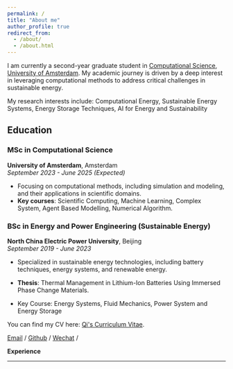 ```yaml
---
permalink: /
title: "About me"
author_profile: true
redirect_from: 
  - /about/
  - /about.html
---
```

I am currently a second-year graduate student in [Computational Science](https://www.uva.nl/shared-content/programmas/en/masters/computational-science/computational-science.html), [University of Amsterdam](https://www.uva.nl/). My academic journey is driven by a deep interest in leveraging computational methods to address critical challenges in sustainable energy.
<!-- I completed my undergraduate degree in Energy and Power Engineering (Energy Storage Track), at [North China Electric Power University](https://www.ncepu.edu.cn/). -->

My research interests include: Computational Energy, 
Sustainable Energy Systems, 
Energy Storage Techniques, 
AI for Energy and Sustainability


## Education

### MSc in Computational Science
**University of Amsterdam**, Amsterdam  
*September 2023 - June 2025 (Expected)*

- Focusing on computational methods, including simulation and modeling, and their applications in scientific domains.
- **Key courses**: Scientific Computing, Machine Learning, Complex System, Agent Based Modelling, Numerical Algorithm.
<!-- - Thesis topic: [Your thesis topic or area of focus, if decided] -->

### BSc in Energy and Power Engineering (Sustainable Energy)
**North China Electric Power University**, Beijing  
*September 2019 - June 2023*

- Specialized in sustainable energy technologies, including battery techniques, energy systems, and renewable energy.

- **Thesis**: Thermal Management in Lithium-Ion Batteries Using Immersed Phase Change Materials.
  
- Key Course: Energy Systems, Fluid Mechanics, Power System and Energy Storage

You can find my CV here: [Qi's Curriculum Vitae](assets/QiZhang_CV.pdf).

[Email](mailto:qi.zhang4@student.uva.nl) / [Github](https://github.com/archiezq) / [Wechat](images/wechat.jpg) /

**Experience**


---
<!-- **关于我**

我目前就读于阿姆斯特丹大学，是计算科学（Computational Science）专业的一名研一学生。我的研究兴趣包括计算能源、可持续能源和储能技术，同时也对计算金融很感兴趣。

**教育背景**

2023.09 - 2025.06: 计算科学，阿姆斯特丹大学，硕士 

2019.09 - 2023.06: 能源与动力工程(储能方向)，华北电力大学，本科


个人简历: [Qi's Curriculum Vitae](assets/Qi_CV.pdf).

[邮箱](mailto:qizhangedu@gmail.com) / [Github](https://github.com/archiezq) / [微信](images/wechat.jpg) / -->
